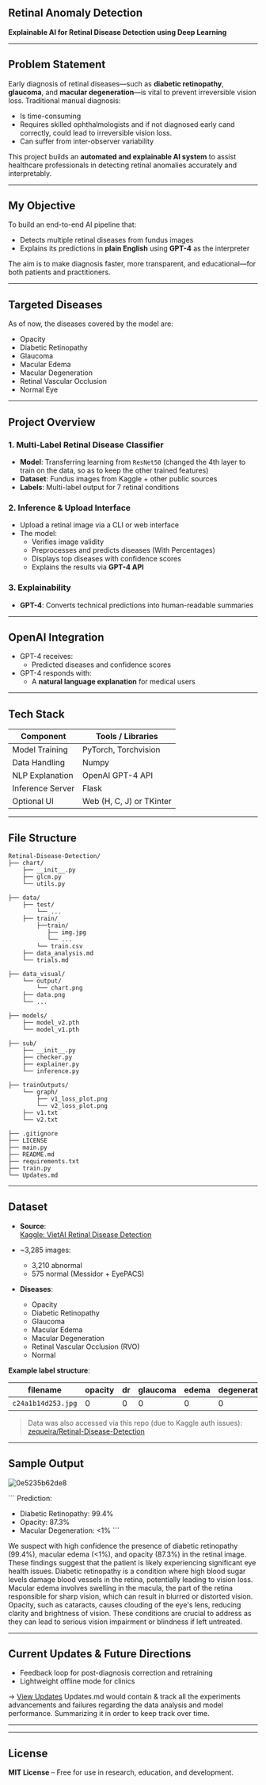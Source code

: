 ## Retinal Anomaly Detection
 
**Explainable AI for Retinal Disease Detection using Deep Learning**

---

## Problem Statement
Early diagnosis of retinal diseases—such as **diabetic retinopathy**, **glaucoma**, and **macular degeneration**—is vital to prevent irreversible vision loss. Traditional manual diagnosis:
- Is time-consuming  
- Requires skilled ophthalmologists and if not diagnosed early cand correctly, could lead to irreversible vision loss.
- Can suffer from inter-observer variability
  
This project builds an **automated and explainable AI system** to assist healthcare professionals in detecting retinal anomalies accurately and interpretably.

---

## My Objective
To build an end-to-end AI pipeline that:
- Detects multiple retinal diseases from fundus images  
- Explains its predictions in **plain English** using **GPT-4** as the interpreter

The aim is to make diagnosis faster, more transparent, and educational—for both patients and practitioners.

---

## Targeted Diseases
As of now, the diseases covered by the model are:
- Opacity
- Diabetic Retinopathy
- Glaucoma
- Macular Edema
- Macular Degeneration
- Retinal Vascular Occlusion
- Normal Eye

---

## Project Overview

### 1. Multi-Label Retinal Disease Classifier
- **Model**: Transferring learning from  `ResNet50` (changed the 4th layer to train on the data, so as to keep the other trained features)
- **Dataset**: Fundus images from Kaggle + other public sources  
- **Labels**: Multi-label output for 7 retinal conditions 


### 2. Inference & Upload Interface
- Upload a retinal image via a CLI or web interface  
- The model:
  - Verifies image validity  
  - Preprocesses and predicts diseases (With Percentages)
  - Displays top diseases with confidence scores  
  - Explains the results via **GPT-4 API**

### 3. Explainability
- **GPT-4**: Converts technical predictions into human-readable summaries  

---

## OpenAI Integration
- GPT-4 receives:
  - Predicted diseases and confidence scores  
- GPT-4 responds with:
  - A **natural language explanation** for medical users  

---

## Tech Stack

| Component         | Tools / Libraries          |
|-------------------|----------------------------|
| Model Training    | PyTorch, Torchvision       |
| Data Handling     | Numpy                      |
| NLP Explanation   | OpenAI GPT-4 API           |
| Inference Server  | Flask                      |
| Optional UI       | Web (H, C, J) or TKinter   |

---

## File Structure

```
Retinal-Disease-Detection/
├── chart/
    ├── __init__.py
    ├── glcm.py
    └── utils.py

├── data/
    ├── test/
        └── ...
    ├── train/
        ├──train/
           ├── img.jpg
           └── ...
        └── train.csv
    ├── data_analysis.md
    └── trials.md

├── data_visual/
    └── output/
        └── chart.png
    ├── data.png
    └── ...

├── models/
    ├── model_v2.pth
    └── model_v1.pth

├── sub/
    ├── __init__.py
    ├── checker.py
    ├── explainer.py
    └── inference.py

├── trainOutputs/
    └── graph/
        ├── v1_loss_plot.png
        └── v2_loss_plot.png
    ├── v1.txt
    └── v2.txt

├── .gitignore 
├── LICENSE
├── main.py
├── README.md
├── requirements.txt
├── train.py
└── Updates.md

```

---

## Dataset

- **Source**:  
  [Kaggle: VietAI Retinal Disease Detection](https://www.kaggle.com/competitions/vietai-advance-course-retinal-disease-detection)  
- ~3,285 images:  
  - 3,210 abnormal  
  - 575 normal (Messidor + EyePACS)  

- **Diseases**:  
  - Opacity  
  - Diabetic Retinopathy  
  - Glaucoma  
  - Macular Edema  
  - Macular Degeneration  
  - Retinal Vascular Occlusion (RVO)  
  - Normal

**Example label structure**:

| filename          | opacity | dr | glaucoma | edema  | degeneration  | rvo | normal |
|------------------ |---------|----|----------|--------|---------------|-----|--------|
| `c24a1b14d253.jpg`|   0     | 0  |    0     |   0    |      0        |  1  |   0    |

> Data was also accessed via this repo (due to Kaggle auth issues):  
[zequeira/Retinal-Disease-Detection](https://github.com/zequeira/Retinal-Disease-Detection/tree/main/data)

---

## Sample Output

![0e5235b62de8](https://github.com/user-attachments/assets/d9fbc550-1b09-4509-89aa-f4c3de6303ad)



\`\`\`
Prediction:
- Diabetic Retinopathy: 99.4%
- Opacity: 87.3%
- Macular Degeneration: <1%
\`\`\`

We suspect with high confidence the presence of diabetic retinopathy (99.4%), macular edema (<1%), and opacity (87.3%) in the retinal image. These findings suggest that the patient is likely experiencing significant eye health issues. Diabetic retinopathy is a condition where high blood sugar levels damage blood vessels in the retina, potentially leading to vision loss. Macular edema involves swelling in the macula, the part of the retina responsible for sharp vision, which can result in blurred or distorted vision. Opacity, such as cataracts, causes clouding of the eye's lens, reducing clarity and brightness of vision. These conditions are crucial to address as they can lead to serious vision impairment or blindness if left untreated.

---

## Current Updates & Future Directions

-  Feedback loop for post-diagnosis correction and retraining 
-  Lightweight offline mode for clinics  

-> [View Updates](changelog.md)
Updates.md would contain & track all the experiments advancements and failures regarding the data analysis and model performance. Summarizing it in order to keep track over time.

---

---

## License  
**MIT License** – Free for use in research, education, and development.

